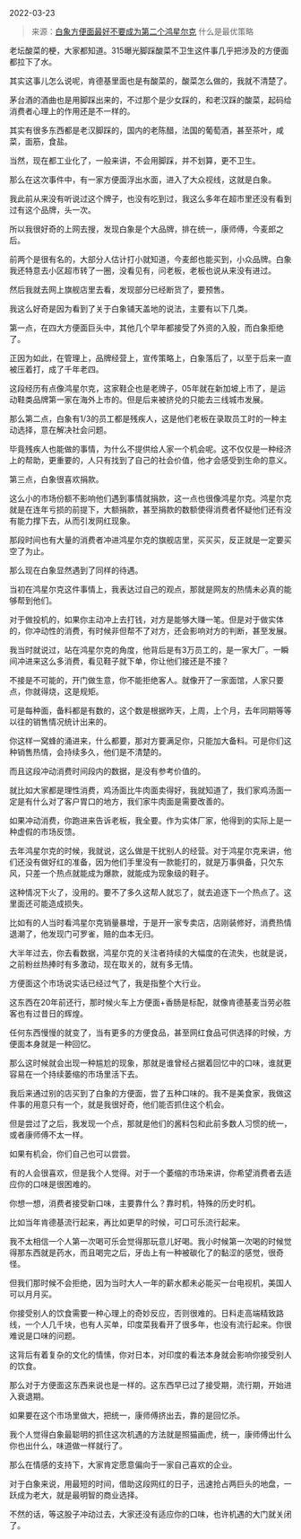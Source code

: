 2022-03-23

> 来源：[白象方便面最好不要成为第二个鸿星尔克](http://mp.weixin.qq.com/s?__biz=MzU3NDc5Nzc0NQ==&mid=2247514790&idx=2&sn=622fbee95ab127fad6fa857c3c1ecb0d&chksm=fd2e1878ca59916e70797e74be0d4d1bce32f3fad148d333ddb6adb9a4ec35faf6549814c918&scene=27#wechat_redirect)
> 什么是最优策略

老坛酸菜的梗，大家都知道。315曝光脚踩酸菜不卫生这件事几乎把涉及的方便面都拉下了水。  

  

其实这事儿怎么说呢，肯德基里面也是有酸菜的，酸菜怎么做的，我就不清楚了。  

  

茅台酒的酒曲也是用脚踩出来的，不过那个是少女踩的，和老汉踩的酸菜，起码给消费者心理上的作用还是不一样的。  

  

其实有很多东西都是老汉脚踩的，国内的老陈醋，法国的葡萄酒，甚至茶叶，咸菜，面筋，食盐。  

  

当然，现在都工业化了，一般来讲，不会用脚踩，并不划算，更不卫生。  

  

那么在这次事件中，有一家方便面浮出水面，进入了大众视线，这就是白象。  

  

我此前从来没有听说过这个牌子，也没有吃到过，我这么多年在超市里还没有看到过有这个品牌，头一次。  

  

所以我很好奇的上网去搜，发现白象是个大品牌，排在统一，康师傅，今麦郎之后。

  

前两个是很有名的，大部分人估计打小就知道，今麦郎也能买到，小众品牌。白象我还特意去小区超市转了一圈，没看见有，问老板，老板也说从来没有进过。  

  

然后我就去网上旗舰店里去看，发现部分已经断货了，要预售。  

  

我这么好奇是因为看到了关于白象铺天盖地的说法，主要有以下几类。  

  

第一点，在四大方便面巨头中，其他几个早年都接受了外资的入股，而白象拒绝了。

  

正因为如此，在管理上，品牌经营上，宣传策略上，白象落后了，以至于后来一直被压着打，成了千年老四。

  

这段经历有点像鸿星尔克，这家鞋企也是老牌子，05年就在新加坡上市了，是运动鞋类品牌第一家在海外上市的。但是后来被挤兑的只能去三线城市发展。  

  

那么第二点，白象有1/3的员工都是残疾人，这是他们老板在录取员工时的一种主动选择，意在解决社会问题。

  

毕竟残疾人也能做的事情，为什么不提供给人家一个机会呢。这不仅仅是一种经济上的帮助，更重要的，人只有找到了自己的社会价值，他才会感受到生命的意义。

  

第三点，白象很喜欢捐款。  

  

这么小的市场份额不影响他们遇到事情就捐款，这一点也很像鸿星尔克。鸿星尔克就是在连年亏损的前提下，大额捐款，甚至捐款的数额使得消费者怀疑他们还有没有能力撑下去，从而引发网红现象。

  

那段时间也有大量的消费者冲进鸿星尔克的旗舰店里，买买买，反正就是一定要买空了为止。  

  

那么现在白象显然遇到了同样的待遇。  

  

当初在鸿星尔克这件事情上，我表达过自己的观点，那就是网友的热情未必真的能够帮到他们。  

  

对于做投机的，如果你主动冲上去打钱，对方是能够大赚一笔。但是对于做实体的，你冲动性的消费，有时候非但帮不了对方，还会影响对方的判断，甚至发展。  

  

我当时就说过，站在鸿星尔克的角度，他背后是有3万员工的，是一家大厂。一瞬间冲进来这么多消费，看见鞋子就下单，你让他们接还是不接？  

  

不接是不可能的，开门做生意，你不能拒绝客人。就像开了一家面馆，人家只要点，你就得烧，这是规矩。

  

可是每种面，备料都是有数的，这个数是根据昨天，上周，上个月，去年同期等等以往的销售情况统计出来的。  

  

你这样一窝蜂的涌进来，什么都要，那对方要满足你，只能加大备料。可是你们这种销售热情，会持续多久，他们是不清楚的。  

  

而且这段冲动消费时间段内的数据，是没有参考价值的。  

  

就比如大家都是理性消费，鸡汤面比牛肉面卖得好，我就知道了，我们家鸡汤面一定是有什么对了客户胃口的地方，我们家牛肉面是需要改善的。  

  

如果冲动消费，你跑进来告诉老板，我全要。作为实体厂家，他得到的实际上是一种虚假的市场反馈。  

  

去年鸿星尔克的时候，我就说，这么做是干扰别人的经营。对于鸿星尔克来讲，他们还没有做好红的准备，因为他们手里没有一款能打的，就是万事俱备，只欠东风，只差一个热点就能成为爆款，就能成为现象级的鞋子。  

  

这种情况下火了，没用的。要不了多久这帮人就忘了，就去追逐下一个热点了。这里面还可能造成损失。  

  

比如有的人当时看鸿星尔克销量暴增，于是开一家专卖店，店刚装修好，消费热情退潮了，他发现门可罗雀，赔的血本无归。

  

大半年过去，你去看数据，鸿星尔克的关注者持续的大幅度的在流失，也就是说，之前粉丝热捧时有多激动，现在取关的，就有多无情。  

  

方便面这个市场说实话已经过气了，我是指整个大行业。  

  

这东西在20年前还行，那时候火车上方便面+香肠是标配，就像肯德基麦当劳必胜客也有过昔日的辉煌。

  

任何东西慢慢的就变了，当有更多的方便食品，甚至网红食品可供选择的时候，方便面本身就是一种回忆。  

  

那么这时候就会出现一种尴尬的现象，那就是谁曾经占据着回忆中的口味，谁就更容易在一个持续萎缩的市场里活下去。  

  

我后来通过别的店买到了白象的方便面，尝了五种口味的。我不是美食家，我做这件事的用意只有一个，就是我很好奇，他们能否抓住这个机会。

  

但是尝过了之后，我发现一个点，那就是他们的酱料包和此前多数人习惯的统一，或者康师傅不太一样。

  

如果有机会，你们自己也可以尝尝。  

  

有的人会很喜欢，但是我个人觉得。对于一个萎缩的市场来讲，你希望消费者去适应你的口味是很困难的。

  

你想一想，消费者接受新口味，主要靠什么？靠时机，特殊的历史时机。

  

比如当年肯德基流行起来，再比如更早的时候，可口可乐流行起来。

  

我不太相信一个人第一次喝可乐会觉得那玩意儿好喝。我小时候第一次喝的时候觉得那东西就是药水，而且喝完之后，牙齿上有一种被碳化了的黏涩的感觉，很奇怪。

  

但我们那时候不会拒绝，因为当时大人一年的薪水都未必能买一台电视机，美国人可以月月买。  

  

你接受别人的饮食需要一种心理上的奇妙反应，否则很难的。日料走高端精致路线，一个人几千块，也有人买单，印度菜我看开了很多年，也没有流行起来。你很难说是口味的问题。

  

这背后有着复杂的文化的情愫，你对日本，对印度的看法本身就会影响你接受别人的饮食。  

  

那么对于方便面这东西来说也是一样的。这东西早已过了接受期，流行期，开始进入衰退期。  

  

如果要在这个市场里做大，把统一，康师傅挤出去，靠的是回忆杀。  

  

我个人觉得白象最聪明的抓住这次机遇的方法就是照猫画虎，统一，康师傅出什么你也出什么，味道做一样就行了。

  

那么在情感的支持下，大家肯定愿意偏向于一家自己喜欢的企业。  

  

对于白象来说，用最短的时间，借助这段网红的日子，迅速抢占两巨头的地盘，一跃成为老大，就是最明智的商业选择。  

  

不然的话，等这股子冲动过去，大家还没有适应你的口味，也许机遇的大门就关闭了。

